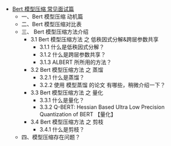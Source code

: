 - [Bert 模型压缩 常见面试篇](https://articles.zsxq.com/id_bknkkgtxj45f.html)
    - 一、Bert 模型压缩 动机篇
    - 二、Bert 模型压缩对比表
    - 三、 Bert 模型压缩方法介绍
        - 3.1 Bert 模型压缩方法 之 低秩因式分解&跨层参数共享
            - 3.1.1 什么是低秩因式分解？
            - 3.1.2 什么是跨层参数共享？
            - 3.1.3 ALBERT 所所用的方法？
        - 3.2 Bert 模型压缩方法 之 蒸馏
            - 3.2.1 什么是蒸馏？
            - 3.2.2 使用 模型蒸馏 的论文 有哪些，稍微介绍一下？
        - 3.3 Bert 模型压缩方法 之 量化
            - 3.3.1 什么是量化？
            - 3.3.2 Q-BERT: Hessian Based Ultra Low Precision Quantization of BERT 【量化】
        - 3.4 Bert 模型压缩方法 之 剪枝
            - 3.4.1 什么是剪枝？
    - 四、模型压缩存在问题？